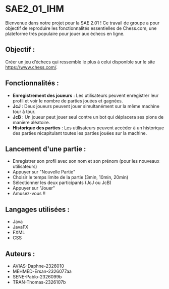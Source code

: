# SAE2_01_IHM

Bienvenue dans notre projet pour la SAE 2.01 ! Ce travail de groupe a pour objectif de reproduire les fonctionnalités essentielles de Chess.com, une plateforme très populaire pour jouer aux échecs en ligne.


## Objectif : 
Créer un jeu d’échecs qui ressemble le plus à celui disponible sur le site https://www.chess.com/.


## Fonctionnalités :
- __Enregistrement des joueurs__ : Les utilisateurs peuvent enregistrer leur profil et voir le nombre de parties jouées et gagnées.
- __JcJ__ : Deux joueurs peuvent jouer simultanément sur la même machine tour à tour.
- __JcB__ : Un joueur peut jouer seul contre un bot qui déplacera ses pions de manière aléatoire.
- __Historique des parties__ : Les utilisateurs peuvent accéder à un historique des parties récapitulant toutes les parties jouées sur la machine.


## Lancement d'une partie :
- Enregistrer son profil avec son nom et son prénom (pour les nouveaux utilisateurs)
- Appuyer sur "Nouvelle Partie"
- Choisir le temps limite de la partie (3min, 10min, 20min)
- Sélectionner les deux participants (JcJ ou JcB)
- Appuyer sur "Jouer"
- Amusez-vous !!


## Langages utilisées :
- Java
- JavaFX
- FXML
- CSS


## Auteurs :
- AVIAS-Daphne-2326010
- MEHMED-Ersan-2326077aa
- SENE-Pablo-2326099b
- TRAN-Thomas-2326107b

